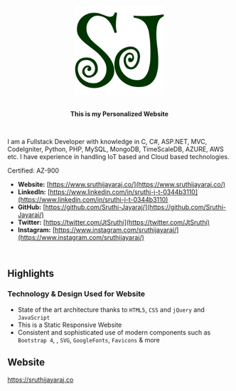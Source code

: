 <p align="center">
	<a href="https://www.sruthijayaraj.co" target="_blank">
		<img src="images/sj.png" alt="Sruthi Jayaraj" width="200">
	</a>
</h1>

<br/>
<br/>

<p align="center"><strong>This is my Personalized Website</strong></p>

<br/>

I am a Fullstack Developer with knowledge in C, C#, ASP.NET, MVC, CodeIgniter, Python, PHP, MySQL, MongoDB, TimeScaleDB, AZURE, AWS etc. I have experience in handling IoT based and Cloud based technologies.

Certified: AZ-900
<br/>

* **Website:** [https://www.sruthijayaraj.co/](https://www.sruthijayaraj.co/)
* **LinkedIn:** [https://www.linkedin.com/in/sruthi-j-t-0344b3110](https://www.linkedin.com/in/sruthi-j-t-0344b3110)
* **GitHub:** [https://github.com/Sruthi-Jayaraj/](https://github.com/Sruthi-Jayaraj/)
* **Twitter:** [https://twitter.com/JtSruthi](https://twitter.com/JtSruthi)
* **Instagram:** [https://www.instagram.com/sruthijayaraj/](https://www.instagram.com/sruthijayaraj/)

<p>&nbsp;</p>

## Highlights

### Technology & Design Used for Website

* State of the art architecture thanks to `HTML5`, `CSS` and `jQuery` and `JavaScript`
* This is a Static Responsive Website
* Consistent and sophisticated use of modern components such as `Bootstrap 4`, , `SVG`, `GoogleFonts`, `Favicons`  & more


## Website

https://sruthijayaraj.co

